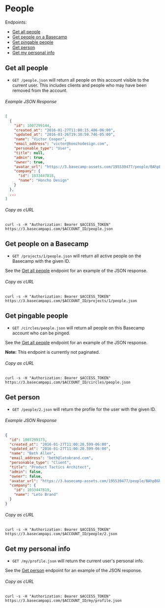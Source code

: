 People
======

Endpoints:

- [Get all people](#get-all-people)
- [Get people on a Basecamp](#get-people-on-a-basecamp)
- [Get pingable people](#get-pingable-people)
- [Get person](#get-person)
- [Get my personal info](#get-my-personal-info)

Get all people
--------------

* `GET /people.json` will return all people on this account visible to the current user. This includes clients and people who may have been removed from the account.

###### Example JSON Response

``` json
[
  {
    "id": 1007299144,
    "created_at": "2016-01-27T11:00:15.486-06:00",
    "updated_at": "2016-03-26T19:30:59.746-05:00",
    "name": "Victor Cooper",
    "email_address": "victor@honchodesign.com",
    "personable_type": "User",
    "title": null,
    "admin": true,
    "owner": true,
    "avatar_url": "https://3.basecamp-assets.com/195539477/people/BAhpBEgqCjw=--8266bb0507508f3d46050d57b65924d5e2a005f3/avatar-64-x4",
    "company": {
      "id": 1033447818,
      "name": "Honcho Design"
    }
  },
  ...
]
```

###### Copy as cURL

``` shell
curl -s -H "Authorization: Bearer $ACCESS_TOKEN" https://3.basecampapi.com/$ACCOUNT_ID/people.json
```


Get people on a Basecamp
------------------------

* `GET /projects/1/people.json` will return all active people on the Basecamp with the given ID.

See the [Get all people](#get-all-people) endpoint for an example of the JSON response.

###### Copy as cURL

``` shell
curl -s -H "Authorization: Bearer $ACCESS_TOKEN" https://3.basecampapi.com/$ACCOUNT_ID/projects/1/people.json
```

Get pingable people
-------------------

* `GET /circles/people.json` will return all people on this Basecamp account who can be pinged.

See the [Get all people](#get-all-people) endpoint for an example of the JSON response.

**Note:** This endpoint is currently not paginated.

###### Copy as cURL

``` shell
curl -s -H "Authorization: Bearer $ACCESS_TOKEN" https://3.basecampapi.com/$ACCOUNT_ID/circles/people.json
```


Get person
----------

* `GET /people/2.json` will return the profile for the user with the given ID.

###### Example JSON Response

``` json
{
  "id": 1007299173,
  "created_at": "2016-01-27T11:00:20.599-06:00",
  "updated_at": "2016-01-27T11:00:20.599-06:00",
  "name": "Beth Allen",
  "email_address": "beth@letobrand.com",
  "personable_type": "Client",
  "title": "Product Tactics Architect",
  "admin": false,
  "owner": false,
  "avatar_url": "https://3.basecamp-assets.com/195539477/people/BAhpBGUqCjw=--e158da2fcd75374f7ef3d0c31d2995276e098296/avatar-64-x4",
  "company": {
    "id": 1033447819,
    "name": "Leto Brand"
  }
}
```

###### Copy as cURL

``` shell
curl -s -H "Authorization: Bearer $ACCESS_TOKEN" https://3.basecampapi.com/$ACCOUNT_ID/people/2.json
```


Get my personal info
--------------------

* `GET /my/profile.json` will return the current user's personal info.

See the [Get person](#get-person) endpoint for an example of the JSON response.

###### Copy as cURL

``` shell
curl -s -H "Authorization: Bearer $ACCESS_TOKEN" https://3.basecampapi.com/$ACCOUNT_ID/my/profile.json
```
